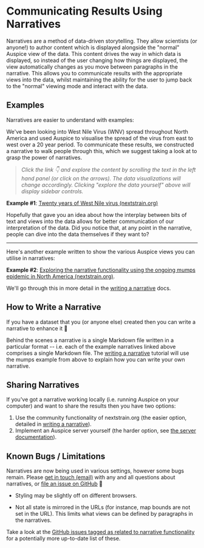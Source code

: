 # Communicating Results Using Narratives

Narratives are a method of data-driven storytelling.
They allow scientists (or anyone!) to author content which is displayed alongside the "normal" Auspice view of the data.
This content drives the way in which data is displayed, so instead of the user changing how things are displayed, the view automatically changes as you move between paragraphs in the narrative.
This allows you to communicate results with the appropriate views into the data, whilst maintaining the ability for the user to jump back to the "normal" viewing mode and interact with the data.

## Examples

Narratives are easier to understand with examples:

We've been looking into West Nile Virus (WNV) spread throughout North America and used Auspice to visualise the spread of the virus from east to west over a 20 year period.
To communicate these results, we constructed a narrative to walk people through this, which we suggest taking a look at to grasp the power of narratives.


> _Click the link 👇 and explore the content by scrolling the text in the left hand panel (or click on the arrows)._
_The data visualizations will change accordingly._
_Clicking "explore the data yourself" above will display sidebar controls._

**Example #1**: [Twenty years of West Nile virus (nextstrain.org)](https://nextstrain.org/narratives/twenty-years-of-WNV)


Hopefully that gave you an idea about how the interplay between bits of text and views into the data allows for better communication of our interpretation of the data.
Did you notice that, at any point in the narrative, people can dive into the data themselves if they want to?

---

Here's another example written to show the various Auspice views you can utilise in narratives:

**Example #2**: [Exploring the narrative functionality using the ongoing mumps epidemic in North America (nextstrain.org)](https://nextstrain.org/narratives/intro-to-narratives).

We'll go through this in more detail in the [writing a narrative](../../tutorials/narratives-how-to-write.md) docs.





## How to Write a Narrative

If you have a dataset that you (or anyone else) created then you can write a narrative to enhance it 💫

Behind the scenes a narrative is a single Markdown file written in a particular format -- i.e. each of the example narratives linked above comprises a single Markdown file.
The [writing a narrative](../../tutorials/narratives-how-to-write.md) tutorial will use the mumps example from above to explain how you can write your own narrative.



## Sharing Narratives

If you've got a narrative working locally (i.e. running Auspice on your computer) and want to share the results then you have two options:

1. Use the community functionality of nextstrain.org (the easier option, detailed in [writing a narrative](../../tutorials/narratives-how-to-write.md#step-6-upload-your-example-to-nextstrain-community-to-share-with-everyone)).
2. Implement an Auspice server yourself (the harder option, see [the server documentation](https://docs.nextstrain.org/projects/auspice/en/latest/server/index.html)).



## Known Bugs / Limitations

Narratives are now being used in various settings, however some bugs remain.
Please [get in touch (email)](mailto:hello@nextstrain.org) with any and all questions about narratives, or [file an issue on GitHub](https://github.com/nextstrain/auspice/issues/new) 🙏

* Styling may be slightly off on different browsers.

* Not all state is mirrored in the URLs (for instance, map bounds are not set in the URL).
This limits what views can be defined by paragraphs in the narratives.

Take a look at the [GitHub issues tagged as related to narrative functionality](https://github.com/nextstrain/auspice/labels/narratives) for a potentially more up-to-date list of these.
